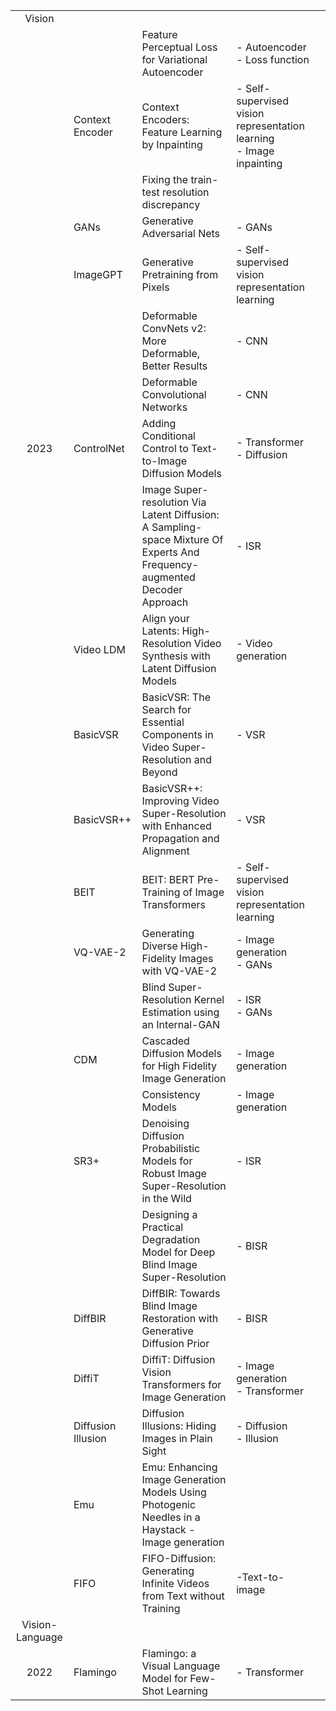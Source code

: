 ||||||
|:-:|:-|:-|:-|:-|
| Vision |
| | | Feature Perceptual Loss for Variational Autoencoder | - Autoencoder<br>- Loss function |
| | Context Encoder | Context Encoders: Feature Learning by Inpainting | - Self-supervised vision representation learning<br>- Image inpainting |
| | | Fixing the train-test resolution discrepancy | |
| | GANs | Generative Adversarial Nets | - GANs |
| | ImageGPT | Generative Pretraining from Pixels | - Self-supervised vision representation learning |
| | | Deformable ConvNets v2: More Deformable, Better Results | - CNN |
| | | Deformable Convolutional Networks | - CNN |
| 2023 | ControlNet | Adding Conditional Control to Text-to-Image Diffusion Models | - Transformer<br>- Diffusion |
| | | Image Super-resolution Via Latent Diffusion: A Sampling-space Mixture Of Experts And Frequency-augmented Decoder Approach | - ISR |
| | Video LDM | Align your Latents: High-Resolution Video Synthesis with Latent Diffusion Models | - Video generation |
| | BasicVSR | BasicVSR: The Search for Essential Components in Video Super-Resolution and Beyond | - VSR |
| | BasicVSR++ | BasicVSR++: Improving Video Super-Resolution with Enhanced Propagation and Alignment | - VSR |
| | BEIT | BEIT: BERT Pre-Training of Image Transformers | - Self-supervised vision representation learning |
| | VQ-VAE-2 | Generating Diverse High-Fidelity Images with VQ-VAE-2 | - Image generation<br>- GANs |
| | | Blind Super-Resolution Kernel Estimation using an Internal-GAN | - ISR<br>- GANs |
| | CDM | Cascaded Diffusion Models for High Fidelity Image Generation | - Image generation |
| | | Consistency Models | - Image generation |
| | SR3+ | Denoising Diffusion Probabilistic Models for Robust Image Super-Resolution in the Wild | - ISR |
| | | Designing a Practical Degradation Model for Deep Blind Image Super-Resolution | - BISR |
| | DiffBIR | DiffBIR: Towards Blind Image Restoration with Generative Diffusion Prior | - BISR |
| | DiffiT | DiffiT: Diffusion Vision Transformers for Image Generation | - Image generation<br>- Transformer |
| | Diffusion Illusion | Diffusion Illusions: Hiding Images in Plain Sight | - Diffusion<br>- Illusion |
| | Emu | Emu: Enhancing Image Generation Models Using Photogenic Needles in a Haystack - Image generation |
| | FIFO | FIFO-Diffusion: Generating Infinite Videos from Text without Training | -Text-to-image |
| Vision-Language |
| 2022 | Flamingo | Flamingo: a Visual Language Model for Few-Shot Learning | - Transformer |
